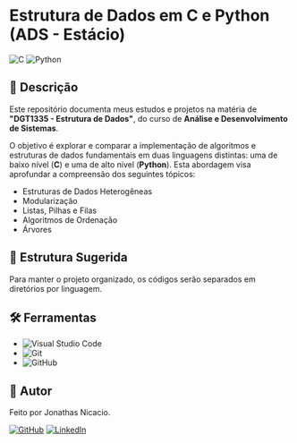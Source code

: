 # Estrutura de Dados em C e Python (ADS - Estácio)

![C](https://img.shields.io/badge/C-A8B9CC?style=for-the-badge&logo=c&logoColor=white)
![Python](https://img.shields.io/badge/Python-3776AB?style=for-the-badge&logo=python&logoColor=white)

## 🎯 Descrição

Este repositório documenta meus estudos e projetos na matéria de **"DGT1335 - Estrutura de Dados"**, do curso de **Análise e Desenvolvimento de Sistemas**.

O objetivo é explorar e comparar a implementação de algoritmos e estruturas de dados fundamentais em duas linguagens distintas: uma de baixo nível (**C**) e uma de alto nível (**Python**). Esta abordagem visa aprofundar a compreensão dos seguintes tópicos:

-   Estruturas de Dados Heterogêneas
-   Modularização
-   Listas, Pilhas e Filas
-   Algoritmos de Ordenação
-   Árvores

## 📂 Estrutura Sugerida

Para manter o projeto organizado, os códigos serão separados em diretórios por linguagem.

## 🛠️ Ferramentas

* ![Visual Studio Code](https://img.shields.io/badge/Visual_Studio_Code-007ACC?style=for-the-badge&logo=visual-studio-code&logoColor=white)
* ![Git](https://img.shields.io/badge/GIT-E44C30?style=for-the-badge&logo=git&logoColor=white)
* ![GitHub](https://img.shields.io/badge/GitHub-100000?style=for-the-badge&logo=github&logoColor=white)

## 👤 Autor

Feito por Jonathas Nicacio.

[![GitHub](https://img.shields.io/badge/GitHub-100000?style=for-the-badge&logo=github&logoColor=white)](https://github.com/CRFjonathas)
[![LinkedIn](https://img.shields.io/badge/LinkedIn-0077B5?style=for-the-badge&logo=linkedin&logoColor=white)](https://www.linkedin.com/in/jonathasnicacio-dev/)
